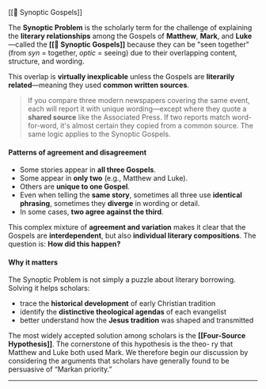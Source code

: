 [[📜 Synoptic Gospels]]

The **Synoptic Problem** is the scholarly term for the challenge of explaining the **literary relationships** among the Gospels of **Matthew**, **Mark**, and **Luke**—called the **[[📜 Synoptic Gospels]]** because they can be "seen together" (from _syn_ = together, _optic_ = seeing) due to their overlapping content, structure, and wording.

This overlap is **virtually inexplicable** unless the Gospels are **literarily related**—meaning they used **common written sources**.

> If you compare three modern newspapers covering the same event, each will report it with unique wording—except where they quote a **shared source** like the Associated Press. If two reports match word-for-word, it's almost certain they copied from a common source. The same logic applies to the Synoptic Gospels.

#### Patterns of agreement and disagreement

- Some stories appear in **all three Gospels**.
- Some appear in **only two** (e.g., Matthew and Luke).
- Others are **unique to one Gospel**.
- Even when telling the **same story**, sometimes all three use **identical phrasing**, sometimes they **diverge** in wording or detail.
- In some cases, **two agree against the third**.

This complex mixture of **agreement and variation** makes it clear that the Gospels are **interdependent**, but also **individual literary compositions**. The question is: **How did this happen?**

#### Why it matters

The Synoptic Problem is not simply a puzzle about literary borrowing. Solving it helps scholars:

- trace the **historical development** of early Christian tradition
- identify the **distinctive theological agendas** of each evangelist
- better understand how the **Jesus tradition** was shaped and transmitted    

The most widely accepted solution among scholars is the **[[Four-Source Hypothesis]]**.
The cornerstone of this hypothesis is the theo-
ry that Matthew and Luke both used Mark. We
therefore begin our discussion by considering the
arguments that scholars have generally found to be
persuasive of “Markan priority.”

---